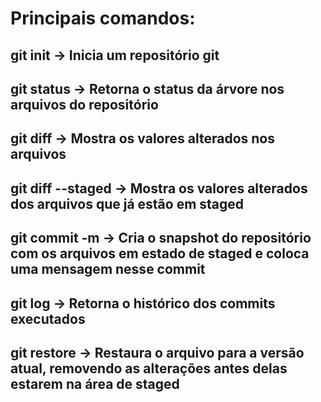 # Principais comandos:
## git init -> Inicia um repositório git
## git status -> Retorna o status da árvore nos arquivos do repositório
## git diff -> Mostra os valores alterados nos arquivos
## git diff --staged -> Mostra os valores alterados dos arquivos que já estão em staged
## git commit -m -> Cria o snapshot do repositório com os arquivos em estado de staged e coloca uma mensagem nesse commit
## git log -> Retorna o histórico dos commits executados
## git restore -> Restaura o arquivo para a versão atual, removendo as alterações antes delas estarem na área de staged
